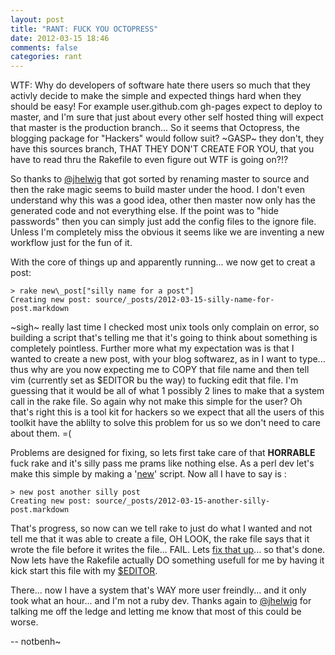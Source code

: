 ```yaml
---
layout: post
title: "RANT: FUCK YOU OCTOPRESS"
date: 2012-03-15 18:46
comments: false
categories: rant
---
```


WTF: Why do developers of software hate there users so much that they activly decide to make the simple and expected things hard when they should be easy! For example user.github.com gh-pages expect to deploy to master, and I'm sure that just about every other self hosted thing will expect that master is the production branch... So it seems that Octopress, the blogging package for "Hackers" would follow suit? ~GASP~ they don't, they have this sources branch, THAT THEY DON'T CREATE FOR YOU, that you have to read thru the Rakefile to even figure out WTF is going on?!?

So thanks to [@jhelwig](https://twitter.com/#!/jhelwig) that got sorted by renaming master to source and then the rake magic seems to build master under the hood. I don't even understand why this was a good idea, other then master now only has the generated code and not everything else. If the point was to "hide passwords" then you can simply just add the config files to the ignore file. Unless I'm completely miss the obvious it seems like we are inventing a new workflow just for the fun of it.

With the core of things up and apparently running... we now get to creat a post: 

    > rake new\_post["silly name for a post"] 
    Creating new post: source/_posts/2012-03-15-silly-name-for-post.markdown

~sigh~ really last time I checked most unix tools only complain on error, so building a script that's telling me that it's going to think about something is completely pointless. Further more what my expectation was is that I wanted to create a new post, with your blog softwarez, as in I want to type... thus why are you now expecting me to COPY that file name and then tell vim (currently set as $EDITOR bu the way) to fucking edit that file. I'm guessing that it would be all of what 1 possibly 2 lines to make that a system call in the rake file. So again why not make this simple for the user? Oh that's right this is a tool kit for hackers so we expect that all the users of this toolkit have the ablilty to solve this problem for us so we don't need to care about them. =(

Problems are designed for fixing, so lets first take care of that **HORRABLE** fuck rake and it's silly pass me prams like nothing else. As a perl dev let's make this simple by making a '[new](https://github.com/notbenh/notbenh.github.com/blob/bf7be3f9ed31be98ee9065e810360e304c9d3407/new)' script. Now all I have to say is : 

    > new post another silly post
    Creating new post: source/_posts/2012-03-15-another-silly-post.markdown

That's progress, so now can we tell rake to just do what I wanted and not tell me that it was able to create a file, OH LOOK, the rake file says that it wrote the file before it writes the file... FAIL. Lets [fix that up](https://github.com/notbenh/octopress/commit/61701815ed97d2509264f4d00b9d2536d4d70cde)... so that's done. Now lets have the Rakefile actually DO something usefull for me by having it kick start this file with my [$EDITOR](https://github.com/notbenh/octopress/commit/c5c1e3ff88451efafd7d37a35e97206935aeccb2).

There... now I have a system that's WAY more user freindly... and it only took what an hour... and I'm not a ruby dev. Thanks again to [@jhelwig](https://twitter.com/#!/jhelwig) for talking me off the ledge and letting me know that most of this could be worse.

-- notbenh~

